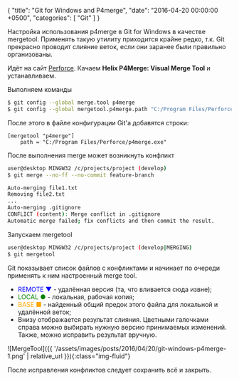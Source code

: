 {
  "title": "Git for Windows and P4merge",
  "date": "2016-04-20 00:00:00 +0500",
  "categories": [ "Git" ]
}

Настройка использования p4merge в Git for Windows в качестве mergetool.
Применять такую утилиту приходится крайне редко, т.к. Git прекрасно проводит слияние веток, если они заранее были правильно организованы.
<!-- more -->

Идёт на сайт [Perforce](https://www.perforce.com/downloads/helix#product-10).
Качаем **Helix P4Merge: Visual Merge Tool** и устанавливаем.

Выполняем команды
```bash
$ git config --global merge.tool p4merge
$ git config --global mergetool.p4merge.path "C:/Program Files/Perforce/p4merge.exe"
```

После этого в файле конфигурации Git'а добавятся строки:
```
[mergetool "p4merge"]
	path = "C:/Program Files/Perforce/p4merge.exe"
```

После выполнения merge может возникнуть конфликт
```bash
user@desktop MINGW32 /c/projects/project (develop)
$ git merge --no-ff --no-commit feature-branch

Auto-merging file1.txt
Removing file2.txt
...
Auto-merging .gitignore
CONFLICT (content): Merge conflict in .gitignore
Automatic merge failed; fix conflicts and then commit the result.
```

Запускаем mergetool
```bash
user@desktop MINGW32 /c/projects/project (develop|MERGING)
$ git mergetool
```

Git показывает список файлов с конфликтами и начинает по очереди применять к ним настроенный merge tool.
  * <span style="color:blue">REMOTE ▼</span> - удалённая версия (та, что вливается сюда извне);
  * <span style="color:green">LOCAL ●</span> - локальная, рабочая копия;
  * <span style="color:orange">BASE ■</span> - найденный общий предок этого файла для локальной и удалённой веток;
  * Внизу отображается результат слияния. Цветными галочками справа можно выбирать нужную версию принимаемых изменений. Также, можно исправить результат вручную.

![MergeTool]({{ '/assets/images/posts/2016/04/20/git-windows-p4merge-1.png' | relative_url }}){:class="img-fluid"}

После исправления конфликтов следует сохранить всё и закрыть.
